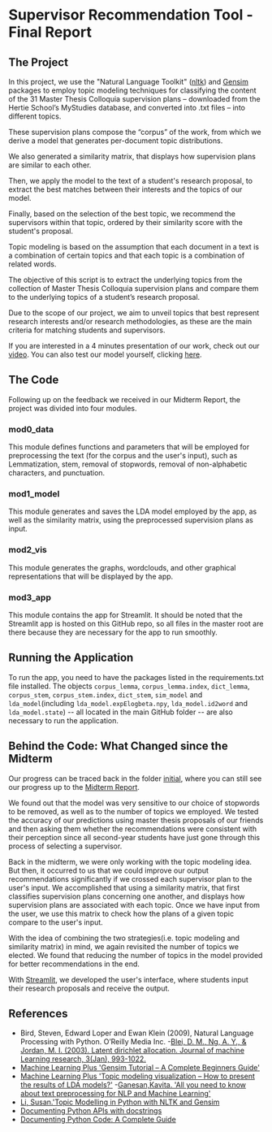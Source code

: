 # **Supervisor Recommendation Tool - Final Report**
## **The Project**

In this project, we use the "Natural Language Toolkit" ([nltk](https://www.nltk.org/)) and  [Gensim](https://radimrehurek.com/gensim/) packages to employ topic modeling techniques for classifying the content of the 31 Master Thesis Colloquia supervision plans – downloaded from the Hertie School’s MyStudies database, and converted into .txt files – into different topics.

These supervision plans compose the “corpus” of the work, from which we derive a model that generates per-document topic distributions. 

We also generated a similarity matrix, that displays how supervision plans are similar to each other.

Then, we apply the model to the text of a student's research proposal, to extract the best matches between their interests and the topics of our model.

Finally, based on the selection of the best topic, we recommend the supervisors within that topic, ordered by their similarity score with the student's proposal.

Topic modeling is based on the assumption that each document in a text is a combination of certain topics and that each topic is a combination of related words.

The objective of this script is to extract the underlying topics from the collection of Master Thesis Colloquia supervision plans and compare them to the underlying topics of a student’s research proposal.

Due to the scope of our project, we aim to unveil topics that best represent research interests and/or research methodologies, as these are the main criteria for matching students and supervisors.

If you are interested in a 4 minutes presentation of our work, check out our [video](https://www.youtube.com/watch?v=mOxyVOVVxeA).
You can also test our model yourself, clicking [here](https://share.streamlit.io/cbsobral/python/mod3_app.py).

## The Code

Following up on the feedback we received in our Midterm Report, the project was divided into four modules.

### mod0_data
This module defines functions and parameters that will be employed for preprocessing the text (for the corpus and the user's input), such as Lemmatization, stem, removal of stopwords, removal of non-alphabetic characters, and punctuation.

### mod1_model
This module generates and saves the LDA model employed by the app, as well as the similarity matrix, using the preprocessed supervision plans as input.

### mod2_vis
This module generates the graphs, wordclouds, and other graphical representations that will be displayed by the app.

### mod3_app
This module contains the app for Streamlit.
It should be noted that the Streamlit app is hosted on this GitHub repo, so all files in the master root are there because they are necessary for the app to run smoothly.

## Running the Application
To run the app, you need to have the packages listed in the requirements.txt file installed. The objects `corpus_lemma`, `corpus_lemma.index`, `dict_lemma`, `corpus_stem`, `corpus_stem.index`, `dict_stem`, `sim_model` and `lda_model`(including `lda_model.expElogbeta.npy`, `lda_model.id2word` and `lda_model.state`) -- all located in the main GitHub folder -- are also necessary to run the application. 

## Behind the Code: What Changed since the Midterm
Our progress can be traced back in the folder [initial](https://github.com/cbsobral/python/tree/master/initial), where you can still see our progress up to the [Midterm Report](https://github.com/cbsobral/python/blob/master/initial/Midterm%20Report.md).

We found out that the model was very sensitive to our choice of stopwords to be removed, as well as to the number of topics we employed. We tested the accuracy of our predictions using master thesis proposals of our friends and then asking them whether the recommendations were consistent with their perception since all second-year students have just gone through this process of selecting a supervisor. 

Back in the midterm, we were only working with the topic modeling idea. But then, it occurred to us that we could improve our output recommendations significantly if we crossed each supervisor plan to the user's input. We accomplished that using a similarity matrix, that first classifies supervision plans concerning one another, and displays how supervision plans are associated with each topic. Once we have input from the user, we use this matrix to check how the plans of a given topic compare to the user's input.

With the idea of combining the two strategies(i.e. topic modeling and similarity matrix) in mind, we again revisited the number of topics we elected. We found that reducing the number of topics in the model provided for better recommendations in the end. 

With [Streamlit](https://www.streamlit.io/), we developed the user's interface, where students input their research proposals and receive the output. 


## References
- Bird, Steven, Edward Loper and Ewan Klein (2009), Natural Language Processing with Python. O’Reilly Media Inc.
-[Blei, D. M., Ng, A. Y., & Jordan, M. I. (2003). Latent dirichlet allocation. Journal of machine Learning research, 3(Jan), 993-1022.](https://www.jmlr.org/papers/v3/blei03a)
- [Machine Learning Plus 'Gensim Tutorial – A Complete Beginners Guide'](https://www.machinelearningplus.com/nlp/gensim-tutorial/#11howtocreatetopicmodelswithlda)
- [Machine Learning Plus 'Topic modeling visualization – How to present the results of LDA models?'](https://www.machinelearningplus.com/nlp/topic-modeling-visualization-how-to-present-results-lda-models/)
-[Ganesan,Kavita. 'All you need to know about text preprocessing for NLP and Machine Learning'](https://www.kdnuggets.com/2019/04/text-preprocessing-nlp-machine-learning.html)
- [Li, Susan.'Topic Modelling in Python with NLTK and Gensim ]('https://towardsdatascience.com/topic-modelling-in-python-with-nltk-and-gensim-4ef03213cd21#:~:text=In%20this%20post%2C%20we%20will,a%20document%2C%20called%20topic%20modelling.&text=Research%20paper%20topic%20modelling%20is,of%20papers%20in%20a%20corpus)
- [Documenting Python APIs with docstrings](https://developer.lsst.io/python/numpydoc.html#py-docstring-module-structure)
- [Documenting Python Code: A Complete Guide](https://realpython.com/documenting-python-code/)

